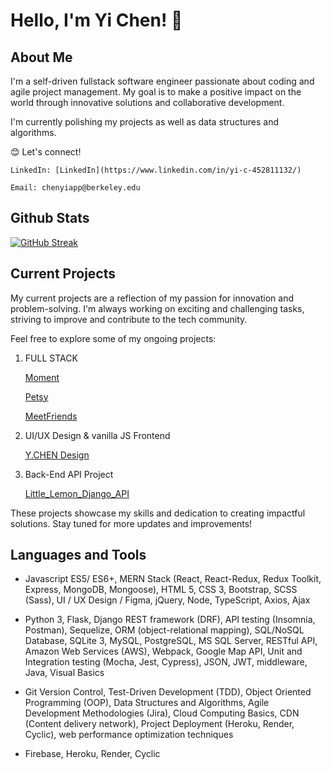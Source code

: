# Hello, I'm Yi Chen! 👋

## About Me

I'm a self-driven fullstack software engineer passionate about coding and agile project management. My goal is to make a positive impact on the world through innovative solutions and collaborative development.

I'm currently polishing my projects as well as data structures and algorithms.

😊 Let's connect!

    LinkedIn: [LinkedIn](https://www.linkedin.com/in/yi-c-452811132/)

    Email: chenyiapp@berkeley.edu

## Github Stats

[![GitHub Streak](https://streak-stats.demolab.com/?user=heehyun1128)](https://git.io/streak-stats)


## Current Projects

My current projects are a reflection of my passion for innovation and problem-solving. I'm always working on exciting and challenging tasks, striving to improve and contribute to the tech community.

Feel free to explore some of my ongoing projects:

1. FULL STACK 

    [Moment](https://moment-2igd.onrender.com)

    [Petsy](https://petsy-kn3b.onrender.com/)

    [MeetFriends](https://meetup-backend-witc.onrender.com)

2. UI/UX Design & vanilla JS Frontend

    [Y.CHEN Design](https://unusual-eel-clothes.cyclic.app/)

3. Back-End API Project

    [Little_Lemon_Django_API](https://github.com/heehyun1128/LITTLE_LEMON_DJANGO_API)


These projects showcase my skills and dedication to creating impactful solutions. Stay tuned for more updates and improvements!



## Languages and Tools

- Javascript ES5/ ES6+, MERN Stack (React, React-Redux, Redux Toolkit, Express, MongoDB, Mongoose), HTML 5, CSS 3, Bootstrap, SCSS (Sass), UI / UX Design / Figma, jQuery, Node, TypeScript, Axios, Ajax

- Python 3, Flask, Django REST framework (DRF), API testing (Insomnia, Postman), Sequelize, ORM (object-relational mapping), SQL/NoSQL Database, SQLite 3, MySQL, PostgreSQL, MS SQL Server, RESTful API, Amazon Web Services (AWS), Webpack,  Google Map API, Unit and Integration testing (Mocha, Jest, Cypress), JSON, JWT, middleware, Java, Visual Basics

- Git Version Control, Test-Driven Development (TDD), Object Oriented Programming (OOP), Data Structures and Algorithms, Agile Development Methodologies (Jira), Cloud Computing Basics, CDN (Content delivery network), Project Deployment (Heroku, Render, Cyclic), web performance optimization techniques

- Firebase, Heroku, Render, Cyclic


